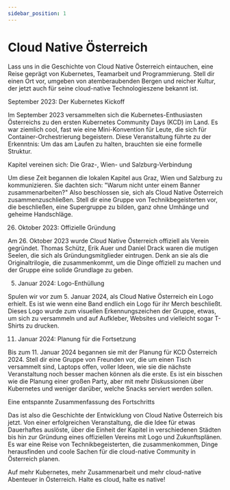 ```yaml
---
sidebar_position: 1
---
```


# Cloud Native Österreich

Lass uns in die Geschichte von Cloud Native Österreich eintauchen, eine Reise geprägt von Kubernetes, Teamarbeit und Programmierung. Stell dir einen Ort vor, umgeben von atemberaubenden Bergen und reicher Kultur, der jetzt auch für seine cloud-native Technologieszene bekannt ist.

September 2023: Der Kubernetes Kickoff

Im September 2023 versammelten sich die Kubernetes-Enthusiasten Österreichs zu den ersten Kubernetes Community Days (KCD) im Land. Es war ziemlich cool, fast wie eine Mini-Konvention für Leute, die sich für Container-Orchestrierung begeistern. Diese Veranstaltung führte zu der Erkenntnis: Um das am Laufen zu halten, brauchten sie eine formelle Struktur.

Kapitel vereinen sich: Die Graz-, Wien- und Salzburg-Verbindung

Um diese Zeit begannen die lokalen Kapitel aus Graz, Wien und Salzburg zu kommunizieren. Sie dachten sich: "Warum nicht unter einem Banner zusammenarbeiten?" Also beschlossen sie, sich als Cloud Native Österreich zusammenzuschließen. Stell dir eine Gruppe von Technikbegeisterten vor, die beschließen, eine Supergruppe zu bilden, ganz ohne Umhänge und geheime Handschläge.

26. Oktober 2023: Offizielle Gründung

Am 26. Oktober 2023 wurde Cloud Native Österreich offiziell als Verein gegründet. Thomas Schütz, Erik Auer und Daniel Drack waren die mutigen Seelen, die sich als Gründungsmitglieder eintrugen. Denk an sie als die Originaltrilogie, die zusammenkommt, um die Dinge offiziell zu machen und der Gruppe eine solide Grundlage zu geben.

5. Januar 2024: Logo-Enthüllung

Spulen wir vor zum 5. Januar 2024, als Cloud Native Österreich ein Logo erhielt. Es ist wie wenn eine Band endlich ein Logo für ihr Merch beschließt. Dieses Logo wurde zum visuellen Erkennungszeichen der Gruppe, etwas, um sich zu versammeln und auf Aufkleber, Websites und vielleicht sogar T-Shirts zu drucken.

11. Januar 2024: Planung für die Fortsetzung

Bis zum 11. Januar 2024 begannen sie mit der Planung für KCD Österreich 2024. Stell dir eine Gruppe von Freunden vor, die um einen Tisch versammelt sind, Laptops offen, voller Ideen, wie sie die nächste Veranstaltung noch besser machen können als die erste. Es ist ein bisschen wie die Planung einer großen Party, aber mit mehr Diskussionen über Kubernetes und weniger darüber, welche Snacks serviert werden sollen.

Eine entspannte Zusammenfassung des Fortschritts

Das ist also die Geschichte der Entwicklung von Cloud Native Österreich bis jetzt. Von einer erfolgreichen Veranstaltung, die die Idee für etwas Dauerhaftes auslöste, über die Einheit der Kapitel in verschiedenen Städten bis hin zur Gründung eines offiziellen Vereins mit Logo und Zukunftsplänen. Es war eine Reise von Technikbegeisterten, die zusammenkommen, Dinge herausfinden und coole Sachen für die cloud-native Community in Österreich planen.

Auf mehr Kubernetes, mehr Zusammenarbeit und mehr cloud-native Abenteuer in Österreich. Halte es cloud, halte es native!